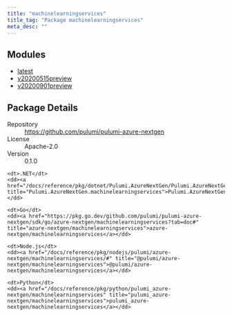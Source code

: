 ```yaml
---
title: "machinelearningservices"
title_tag: "Package machinelearningservices"
meta_desc: ""
---
```


<!-- WARNING: this file was generated by Pulumi Docs Generator. -->
<!-- Do not edit by hand unless you're certain you know what you are doing! -->



<h2 id="modules">Modules</h2>
<ul class="api">
    <li><a href="latest/" title="latest"><span class="symbol module"></span>latest</a></li>
    <li><a href="v20200515preview/" title="v20200515preview"><span class="symbol module"></span>v20200515preview</a></li>
    <li><a href="v20200901preview/" title="v20200901preview"><span class="symbol module"></span>v20200901preview</a></li>
</ul>

<h2 id="package-details">Package Details</h2>
<dl class="package-details">
	<dt>Repository</dt>
	<dd><a href="https://github.com/pulumi/pulumi-azure-nextgen">https://github.com/pulumi/pulumi-azure-nextgen</a></dd>
	<dt>License</dt>
	<dd>Apache-2.0</dd>
	<dt>Version</dt>
	<dd>0.1.0</dd>
</dl>



<dl class="tabular">

    <dt>.NET</dt>
    <dd><a href="/docs/reference/pkg/dotnet/Pulumi.AzureNextGen/Pulumi.AzureNextGen.machinelearningservices.html" title="Pulumi.AzureNextGen.machinelearningservices">Pulumi.AzureNextGen.machinelearningservices</a></dd>

    <dt>Go</dt>
    <dd><a href="https://pkg.go.dev/github.com/pulumi/pulumi-azure-nextgen/sdk/go/azure-nextgen/machinelearningservices?tab=doc#" title="azure-nextgen/machinelearningservices">azure-nextgen/machinelearningservices</a></dd>

    <dt>Node.js</dt>
    <dd><a href="/docs/reference/pkg/nodejs/pulumi/azure-nextgen/machinelearningservices/#" title="@pulumi/azure-nextgen/machinelearningservices">@pulumi/azure-nextgen/machinelearningservices</a></dd>

    <dt>Python</dt>
    <dd><a href="/docs/reference/pkg/python/pulumi_azure-nextgen/machinelearningservices" title="pulumi_azure-nextgen/machinelearningservices">pulumi_azure-nextgen/machinelearningservices</a></dd>

</dl>

